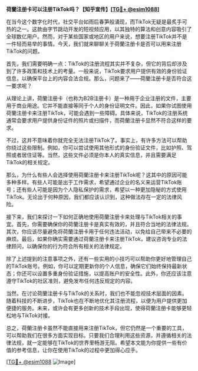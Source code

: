 **荷蘭注册卡可以注册TikTok吗？【知乎宣传】[[TG💪+ @esim1088](https://t.me/s/esim1088)]**

在当今这个数字化时代，社交平台如雨后春笋般涌现，而TikTok无疑是最炙手可热的之一。这款由字节跳动开发的短视频应用，以其独特的算法和创意内容吸引了全球数亿用户。然而，对于某些国家或地区的用户来说，想要注册TikTok并不是一件轻而易举的事情。今天，我们就来聊聊关于荷蘭注册卡是否可以用来注册TikTok的问题。

首先，我们需要明确一点：TikTok的注册流程其实并不复杂，但它的背后却涉及到了许多政策和技术上的考量。一般来说，TikTok要求用户提供有效的身份验证信息，以确保平台上的内容合法合规。那么，问题来了——荷蘭注册卡是否符合这一要求呢？

从理论上讲，荷蘭注册卡（也称为B2B注册卡）是一种用于企业注册的文件，主要用于商业用途。它并不能直接等同于个人的身份证明文件。因此，如果你试图使用荷蘭注册卡来注册TikTok，可能会遇到一些障碍。具体来说，TikTok的注册系统通常会要求用户提供身份证件的照片或扫描件，而荷蘭注册卡显然不符合这样的要求。

不过，这并不意味着你就完全无法注册TikTok了。事实上，有许多方法可以帮助你绕过这些限制。例如，你可以尝试使用其他形式的身份验证文件，比如护照、驾照或者居住证等。当然，这些文件必须是你本人的真实信息，并且需要满足TikTok的相关规定。

那么，为什么有些人会选择使用荷蘭注册卡来注册TikTok呢？这其中的原因可能多种多样。有些人可能是出于工作需求，希望通过企业的名义来运营TikTok账号；还有些人可能是因为个人隐私保护的需求，希望以一种更加隐秘的方式使用TikTok。无论出于何种原因，我们都应该认识到，这种做法存在一定的法律风险。

接下来，我们来探讨一下如何正确地使用荷蘭注册卡来处理与TikTok相关的事宜。首先，你需要确保你的荷蘭注册卡是真实有效的，并且符合当地的法律法规。其次，你应该尽量避免将荷蘭注册卡用于任何违法活动，以免给自己带来不必要的麻烦。最后，如果你确实需要通过荷蘭注册卡来注册TikTok，建议咨询专业的法律顾问，以确保你的行为符合所有相关的法律规定。

除了上述提到的注意事项之外，还有一些实用的小技巧可以帮助你更好地管理自己的TikTok账号。例如，你可以定期更新你的个人信息，确保它们始终保持最新状态；你还可以设置多重身份验证措施，以提高账户的安全性。此外，你还应该注意遵守TikTok的社区准则，避免发布任何违反规定的内容。

当然，在讨论荷蘭注册卡与TikTok的关系时，我们也不能忽视技术层面的因素。随着科技的不断进步，TikTok也在不断地优化其注册流程，以便为用户提供更加便捷的服务。未来，或许会有更多创新的技术手段出现，使得荷蘭注册卡能够更轻松地与TikTok对接。

总之，荷蘭注册卡虽然不能直接用来注册TikTok，但它仍然是一个重要的工具，可以帮助我们在很多方面实现目标。只要我们合理利用这些资源，并遵循相关的法律法规，就一定能够在TikTok的世界里畅游无阻。希望本文能为你提供一些有价值的参考信息，让你在使用TikTok的过程中更加得心应手。

[[TG💪+ @esim1088](https://t.me/s/esim1088) ![Image](https://i.postimg.cc/4NQfJmqS/Snipaste-2025-05-13-00-14-12.png)]